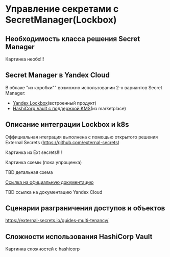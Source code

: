 # Управление секретами c SecretManager(Lockbox)

## Необходимость класса решения Secret Manager
Картинка необх!!!

## Secret Manager в Yandex Cloud
В облаке "из коробки"" возможно использовании 2-х вариантов Secret Manager:
- [Yandex Lockbox](https://cloud.yandex.ru/docs/lockbox/)(встроенный продукт)
- [HashiCorp Vault c поддержкой KMS](https://cloud.yandex.ru/marketplace/products/f2eokige6vtlf94uvgs2)(из marketplace)

## Описание интеграции Lockbox и k8s
Оффициальная нтеграция выполнена с помощью открытого решения External Secrets (https://github.com/external-secrets)

Картинка из Ext secrets!!!!

Картинка схемы (пока упрощенка)

TBD детальная схема

[Ссылка на официальную документацию](https://external-secrets.io/provider-yandex-lockbox/)

TBD ссылка на документацию Yandex Cloud

## Сценарии разграничения доступов и объектов
https://external-secrets.io/guides-multi-tenancy/



## Сложности использования HashiCorp Vault
Картинка сложностей с hashicorp


